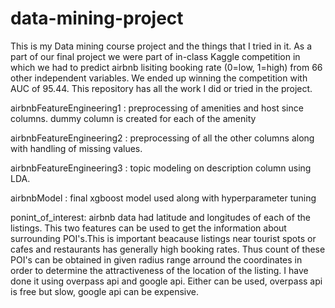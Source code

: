 # data-mining-project
This is my Data mining course project and the things that I tried in it. As a part of our final project we were part of in-class Kaggle competition in which we had to predict airbnb lisiting booking rate (0=low, 1=high) from 66 other independent variables. We ended up winning the competition with AUC of 95.44. This repository has all the work I did or tried in the project.

airbnbFeatureEngineering1 : preprocessing of amenities and host since columns. dummy column is created for each of the amenity

airbnbFeatureEngineering2 : preprocessing of all the other columns along with handling of missing values.

airbnbFeatureEngineering3 : topic modeling on description column using LDA.

airbnbModel : final xgboost model used along with hyperparameter tuning

ponint_of_interest: airbnb data had latitude and longitudes of each of the listings. This two features can be used to get the information about surrounding POI's.This is important beacause listings near tourist spots or cafes and restaurants has generally high booking rates. Thus count of these POI's can be obtained in given radius range arround the coordinates in order to determine the attractiveness of the location of the listing.  I have done it using overpass api and google api. Either can be used, overpass api is free but slow, google api can be expensive.
